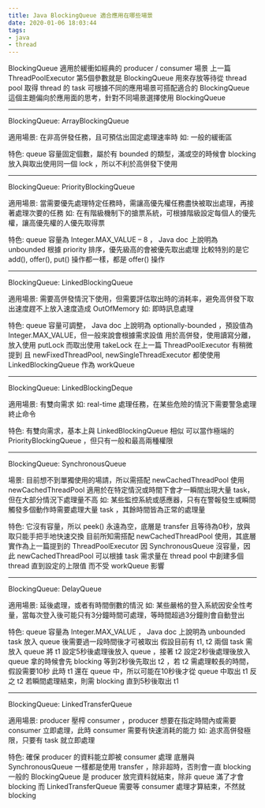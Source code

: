 ```yaml
---
title: Java BlockingQueue 適合應用在哪些場景
date: 2020-01-06 18:03:44
tags:
- java
- thread
---
```

BlockingQueue 適用於緩衝如經典的 producer / consumer 場景
上一篇 ThreadPoolExecutor 第5個參數就是 BlockingQueue 用來存放等待從 thread pool 取得 thread 的 task
可根據不同的應用場景可搭配適合的 BlockingQueue 
這個主題偏向於應用面的思考，針對不同場景選擇使用 BlockingQueue

- - -
BlockingQueue:
ArrayBlockingQueue

適用場景:
在非高併發任務，且可預估出固定處理速率時
如: 一般的緩衝區

特色:
queue 容量固定個數，屬於有 bounded 的類型，滿或空的時候會 blocking
放入與取出使用同一個 lock ，所以不利於高併發下使用

- - -
BlockingQueue:
PriorityBlockingQueue

適用場景:
當需要優先處理特定任務時，需讓高優先權任務盡快被取出處理，再接著處理次要的任務
如: 在有階級機制下的搶票系統，可根據階級設定每個人的優先權，讓高優先權的人優先取得票

特色:
queue 容量為 Integer.MAX_VALUE – 8 ， Java doc 上說明為 unbounded 
根據 priority 排序，優先級高的會被優先取出處理
比較特別的是它 add(), offer(), put() 操作都一樣，都是 offer() 操作

- - -
BlockingQueue:
LinkedBlockingQueue

適用場景:
需要高併發情況下使用，但需要評估取出時的消耗率，避免高併發下取出速度趕不上放入速度造成 OutOfMemory
如: 即時訊息處理

特色:
queue 容量可調整， Java doc 上說明為 optionally-bounded ，預設值為 Integer.MAX_VALUE，但一般來說會根據需求設值
用於高併發，使用讀寫分離，放入使用 putLock 而取出使用 takeLock
在上一篇 ThreadPoolExecutor 有稍微提到
且 newFixedThreadPool, newSingleThreadExecutor 都使使用 LinkedBlockingQueue 作為 workQueue

- - -
BlockingQueue:
LinkedBlockingDeque

適用場景:
有雙向需求
如: real-time 處理任務，在某些危險的情況下需要警急處理終止命令

特色:
有雙向需求，基本上與 LinkedBlockingQueue 相似
可以當作極端的 PriorityBlockingQueue ，但只有一般和最高兩種權限


- - -
BlockingQueue:
SynchronousQueue

場景:
目前想不到單獨使用的場請，所以需搭配 newCachedThreadPool 使用
newCachedThreadPool 適用於在特定情況或時間下會才一瞬間出現大量 task，但在大部分情況下處理量不高
如: 某些監控系統或感應器，只有在警報發生或瞬間觸發多個動作時需要處理大量 task ，其餘時間皆為正常的處理量

特色:
它沒有容量，所以 peek() 永遠為空，底層是 transfer 且等待為0秒，放與取只能手把手地快速交換
目前所知需搭配 newCachedThreadPool 使用，其底層實作為上一篇提到的 ThreadPoolExecutor
因 SynchronousQueue 沒容量，因此 newCachedThreadPool 可以根據 task 需求量在 thread pool 中創建多個 thread 直到設定的上限值
而不受 workQueue 影響

- - -
BlockingQueue:
DelayQueue

適用場景:
延後處理，或者有時間倒數的情況
如: 某些嚴格的登入系統因安全性考量，當每次登入後可能只有3分鐘時間可處理，等時間超過3分鐘則會自動登出


特色:
queue 容量為 Integer.MAX_VALUE ， Java doc 上說明為 unbounded 
task 放入 queue 後需要過一段時間後才可被取出
假設目前有 t1, t2 兩個 task 需放入 queue
將 t1 設定5秒後處理後放入 queue ，接著 t2 設定2秒後處理後放入 queue
拿的時候會先 blocking 等到2秒後先取出 t2 ，若 t2 需處理較長的時間，假設需要10秒
此時 t1 還在 queue 中，所以可能在10秒後才從 queue 中取出 t1
反之 t2 若瞬間處理結束，則需 blocking 直到5秒後取出 t1

- - -
BlockingQueue:
LinkedTransferQueue

適用場景:
producer 壓榨 consumer ，producer 想要在指定時間內或需要 consumer 立即處理，此時 consumer 需要有快速消耗的能力
如: 追求高併發極限，只要有 task 就立即處理

特色:
確保 producer 的資料能立即被 consumer 處理
底層與 SynchronousQueue 一樣都是使用 transfer ，除非超時，否則會一直 blocking
一般的 BlockingQueue 是 producer 放完資料就結束，除非 queue 滿了才會 blocking
而 LinkedTransferQueue 需要等 consumer 處理才算結束，不然就 blocking
